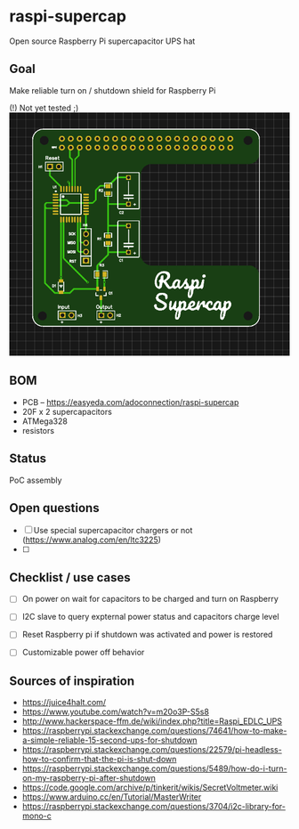 # raspi-supercap
Open source Raspberry Pi supercapacitor UPS hat

## Goal 
Make reliable turn on / shutdown shield for Raspberry Pi

(!) Not yet tested ;)
![v1](https://github.com/adoconnection/raspi-supercap/blob/master/PCBv1.0.PNG)

## BOM
* PCB – https://easyeda.com/adoconnection/raspi-supercap
* 20F x 2 supercapacitors
* ATMega328
* resistors

## Status
PoC assembly

## Open questions
- [ ] Use special supercapacitor chargers or not (https://www.analog.com/en/ltc3225)
- [ ]

## Сhecklist / use cases

- [ ] On power on wait for capacitors to be charged and turn on Raspberry
- [ ] I2C slave to query expternal power status and capacitors charge level
- [ ] Reset Raspberry pi if shutdown was activated and power is restored
- [ ] Customizable power off behavior


## Sources of inspiration
* https://juice4halt.com/
* https://www.youtube.com/watch?v=m20o3P-S5s8
* http://www.hackerspace-ffm.de/wiki/index.php?title=Raspi_EDLC_UPS
* https://raspberrypi.stackexchange.com/questions/74641/how-to-make-a-simple-reliable-15-second-ups-for-shutdown
* https://raspberrypi.stackexchange.com/questions/22579/pi-headless-how-to-confirm-that-the-pi-is-shut-down
* https://raspberrypi.stackexchange.com/questions/5489/how-do-i-turn-on-my-raspberry-pi-after-shutdown
* https://code.google.com/archive/p/tinkerit/wikis/SecretVoltmeter.wiki
* https://www.arduino.cc/en/Tutorial/MasterWriter
* https://raspberrypi.stackexchange.com/questions/3704/i2c-library-for-mono-c
